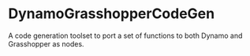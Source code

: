 # DynamoGrasshopperCodeGen
 A code generation toolset to port a set of functions to both Dynamo and Grasshopper as nodes.
